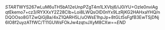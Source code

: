 $START$WYS267wLuM6uTH5bA12eUnpPZgT4m1LXVbj6/iJ0iYU+OzIe0nviAgqtEkemo7+cz3/RYXXxY2Z28Clb+Loi8LWQsOlD0nYx9LzRjKG2HAHxaYHQ/nDQOOso8GTZwQiGjBa/4xZ1QARH5L/uOWsE1hpJp+8tGLt5sFgfB3EwTSjDNj6lO8f2uyzATfWC/T11GUWsFOkJw4zqtvJXyM8CXw==$END$